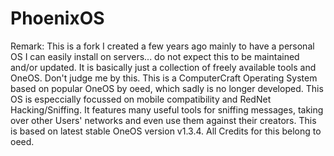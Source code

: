 PhoenixOS
==
Remark: This is a fork I created a few years ago mainly to have a personal OS I can easily install on servers... do not expect this to be maintained and/or updated. It is basically just a collection of freely available tools and OneOS. Don't judge me by this.
This is a ComputerCraft Operating System based on popular OneOS by oeed, which sadly is no longer developed.
This OS is especcially focussed on mobile compatibility and RedNet Hacking/Sniffing. It features many useful
tools for sniffing messages, taking over other Users' networks and even use them against their creators.
This is based on latest stable OneOS version v1.3.4. All Credits for this belong to oeed.
